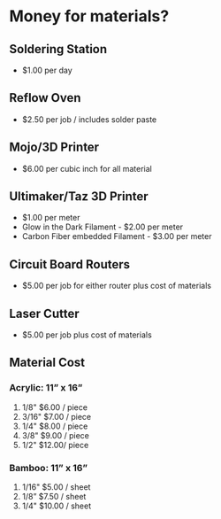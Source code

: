 # Money for materials? #
## Soldering Station ##
- $1.00 per day

## Reflow Oven ##
- $2.50 per job / includes solder paste 

## Mojo/3D Printer ##
- $6.00 per cubic inch for all material

## Ultimaker/Taz 3D Printer ##
- $1.00 per meter
- Glow in the Dark Filament - $2.00 per meter
- Carbon Fiber embedded Filament - $3.00 per meter

## Circuit Board Routers ##
- $5.00 per job for either router plus cost of materials

## Laser Cutter ##
- $5.00 per job plus cost of materials

## Material Cost ##
### Acrylic: 11” x 16” ###
1. 1/8" $6.00 / piece
1. 3/16" $7.00 / piece
1. 1/4" $8.00 / piece
1. 3/8" $9.00 / piece
1. 1/2" $12.00/ piece

### Bamboo:  11” x 16” ###
1. 1/16" $5.00 / sheet
1. 1/8” $7.50 / sheet
1. 1/4" $10.00 / sheet
